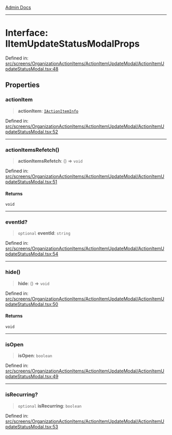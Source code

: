 [Admin Docs](/)

***

# Interface: IItemUpdateStatusModalProps

Defined in: [src/screens/OrganizationActionItems/ActionItemUpdateModal/ActionItemUpdateStatusModal.tsx:48](https://github.com/PalisadoesFoundation/talawa-admin/blob/main/src/screens/OrganizationActionItems/ActionItemUpdateModal/ActionItemUpdateStatusModal.tsx#L48)

## Properties

### actionItem

> **actionItem**: [`IActionItemInfo`](types\ActionItems\interface\README\interfaces\IActionItemInfo.md)

Defined in: [src/screens/OrganizationActionItems/ActionItemUpdateModal/ActionItemUpdateStatusModal.tsx:52](https://github.com/PalisadoesFoundation/talawa-admin/blob/main/src/screens/OrganizationActionItems/ActionItemUpdateModal/ActionItemUpdateStatusModal.tsx#L52)

***

### actionItemsRefetch()

> **actionItemsRefetch**: () => `void`

Defined in: [src/screens/OrganizationActionItems/ActionItemUpdateModal/ActionItemUpdateStatusModal.tsx:51](https://github.com/PalisadoesFoundation/talawa-admin/blob/main/src/screens/OrganizationActionItems/ActionItemUpdateModal/ActionItemUpdateStatusModal.tsx#L51)

#### Returns

`void`

***

### eventId?

> `optional` **eventId**: `string`

Defined in: [src/screens/OrganizationActionItems/ActionItemUpdateModal/ActionItemUpdateStatusModal.tsx:54](https://github.com/PalisadoesFoundation/talawa-admin/blob/main/src/screens/OrganizationActionItems/ActionItemUpdateModal/ActionItemUpdateStatusModal.tsx#L54)

***

### hide()

> **hide**: () => `void`

Defined in: [src/screens/OrganizationActionItems/ActionItemUpdateModal/ActionItemUpdateStatusModal.tsx:50](https://github.com/PalisadoesFoundation/talawa-admin/blob/main/src/screens/OrganizationActionItems/ActionItemUpdateModal/ActionItemUpdateStatusModal.tsx#L50)

#### Returns

`void`

***

### isOpen

> **isOpen**: `boolean`

Defined in: [src/screens/OrganizationActionItems/ActionItemUpdateModal/ActionItemUpdateStatusModal.tsx:49](https://github.com/PalisadoesFoundation/talawa-admin/blob/main/src/screens/OrganizationActionItems/ActionItemUpdateModal/ActionItemUpdateStatusModal.tsx#L49)

***

### isRecurring?

> `optional` **isRecurring**: `boolean`

Defined in: [src/screens/OrganizationActionItems/ActionItemUpdateModal/ActionItemUpdateStatusModal.tsx:53](https://github.com/PalisadoesFoundation/talawa-admin/blob/main/src/screens/OrganizationActionItems/ActionItemUpdateModal/ActionItemUpdateStatusModal.tsx#L53)
